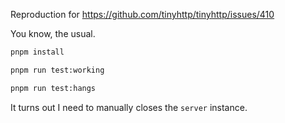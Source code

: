 Reproduction for https://github.com/tinyhttp/tinyhttp/issues/410

You know, the usual.
```bash
pnpm install

pnpm run test:working

pnpm run test:hangs
```

It turns out I need to manually closes the `server` instance.